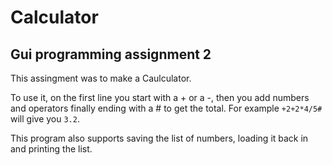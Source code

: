 # Calculator
## Gui programming assignment 2
This assingment was to make a Caulculator.

To use it, on the first line you start with a + or a -, then you add numbers and operators finally ending with a # to get the total.
For example `+2+2*4/5#` will give you `3.2`.

This program also supports saving the list of numbers, loading it back in and printing the list.
